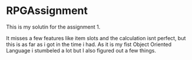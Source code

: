 # RPGAssignment

This is my solutin for the assignment 1.

It misses a few features like item slots and the calculation isnt perfect, but this is as far as i got in the time i had. As it is my fist Object Oriented Language i stumbeled a lot but I also figured out a few things.